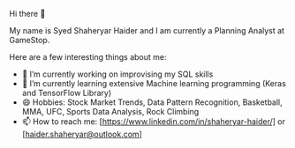 Hi there 👋

My name is Syed Shaheryar Haider and I am currently a Planning Analyst at GameStop. 

Here are a few interesting things about me: 

- 🔭 I’m currently working on improvising my SQL skills 
- 🌱 I’m currently learning extensive Machine learning programming (Keras and TensorFlow Library)
- 😄 Hobbies: Stock Market Trends, Data Pattern Recognition, Basketball, MMA, UFC, Sports Data Analysis, Rock Climbing
- 📫 How to reach me: [https://www.linkedin.com/in/shaheryar-haider/] or [haider.shaheryar@outlook.com]

  
